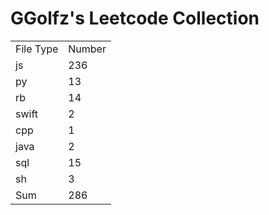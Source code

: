 # GGolfz's Leetcode Collection

<table><tr><td>File Type</td><td>Number</td></tr><tr><td>js</td><td>236</td></tr><tr><td>py</td><td>13</td></tr><tr><td>rb</td><td>14</td></tr><tr><td>swift</td><td>2</td></tr><tr><td>cpp</td><td>1</td></tr><tr><td>java</td><td>2</td></tr><tr><td>sql</td><td>15</td></tr><tr><td>sh</td><td>3</td></tr><tr><td>Sum</td><td>286</td></tr></table>